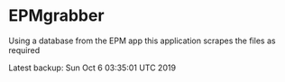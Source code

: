 # EPMgrabber
Using a database from the EPM app this application scrapes the files as required


Latest backup: Sun Oct 6 03:35:01 UTC 2019
